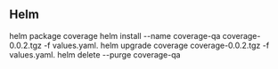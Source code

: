 

## Helm

helm package coverage
helm install --name coverage-qa coverage-0.0.2.tgz -f values.yaml.
helm upgrade coverage coverage-0.0.2.tgz -f values.yaml.
helm delete --purge coverage-qa
